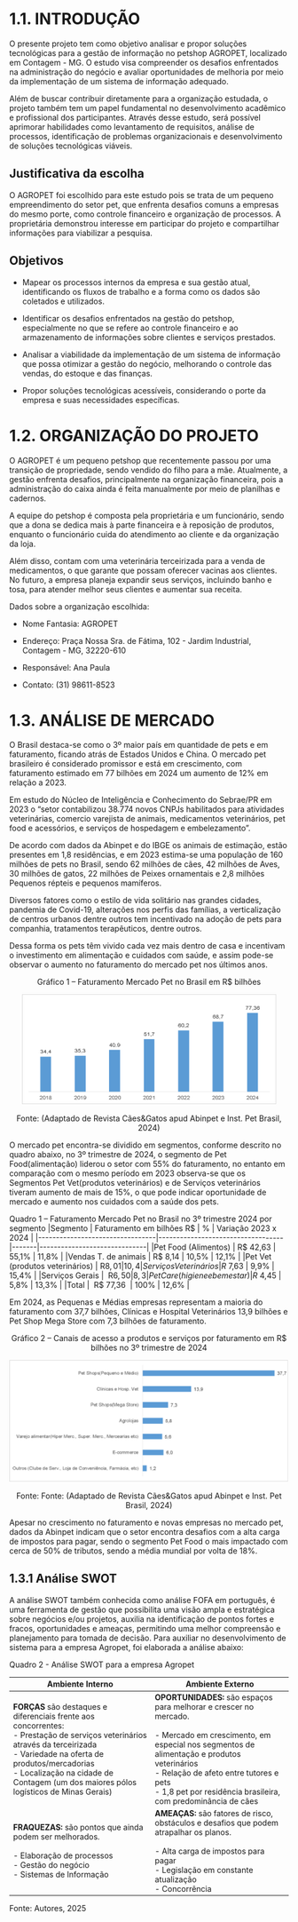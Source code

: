 

# 1.1. INTRODUÇÃO 

O presente projeto tem como objetivo analisar e propor soluções tecnológicas para a gestão de informação no petshop AGROPET, localizado em Contagem - MG. O estudo visa compreender os desafios enfrentados na administração do negócio e avaliar oportunidades de melhoria por meio da implementação de um sistema de informação adequado. 

Além de buscar contribuir diretamente para a organização estudada, o projeto também tem um papel fundamental no desenvolvimento acadêmico e profissional dos participantes. Através desse estudo, será possível aprimorar habilidades como levantamento de requisitos, análise de processos, identificação de problemas organizacionais e desenvolvimento de soluções tecnológicas viáveis. 


## Justificativa da escolha 

O AGROPET foi escolhido para este estudo pois se trata de um pequeno empreendimento do setor pet, que enfrenta desafios comuns a empresas do mesmo porte, como controle financeiro e organização de processos. A proprietária demonstrou interesse em participar do projeto e compartilhar informações para viabilizar a pesquisa. 

 
## Objetivos 

* Mapear os processos internos da empresa e sua gestão atual, identificando os fluxos de trabalho e a forma como os dados são coletados e utilizados. 

* Identificar os desafios enfrentados na gestão do petshop, especialmente no que se refere ao controle financeiro e ao armazenamento de informações sobre clientes e serviços prestados. 

* Analisar a viabilidade da implementação de um sistema de informação que possa otimizar a gestão do negócio, melhorando o controle das vendas, do estoque e das finanças. 

* Propor soluções tecnológicas acessíveis, considerando o porte da empresa e suas necessidades específicas. 
 

# 1.2. ORGANIZAÇÃO DO PROJETO 

O AGROPET é um pequeno petshop que recentemente passou por uma transição de propriedade, sendo vendido do filho para a mãe. Atualmente, a gestão enfrenta desafios, principalmente na organização financeira, pois a administração do caixa ainda é feita manualmente por meio de planilhas e cadernos. 

A equipe do petshop é composta pela proprietária e um funcionário, sendo que a dona se dedica mais à parte financeira e à reposição de produtos, enquanto o funcionário cuida do atendimento ao cliente e da organização da loja.  

Além disso, contam com uma veterinária terceirizada para a venda de medicamentos, o que garante que possam oferecer vacinas aos clientes. No futuro, a empresa planeja expandir seus serviços, incluindo banho e tosa, para atender melhor seus clientes e aumentar sua receita.

Dados sobre a organização escolhida: 

* Nome Fantasia: AGROPET 

* Endereço: Praça Nossa Sra. de Fátima, 102 - Jardim Industrial, Contagem - MG, 32220-610 

* Responsável: Ana Paula 

* Contato: (31) 98611-8523


# 1.3. ANÁLISE DE MERCADO 

O Brasil destaca-se como o 3º maior país em quantidade de pets e em faturamento, ficando atrás de Estados Unidos e China. O mercado pet brasileiro é considerado promissor e está em crescimento, com faturamento estimado em 77 bilhões em 2024 um aumento de 12% em relação a 2023. 

Em estudo do Núcleo de Inteligência e Conhecimento do Sebrae/PR em 2023 o “setor contabilizou 38.774 novos CNPJs habilitados para atividades veterinárias, comercio varejista de animais, medicamentos veterinários, pet food e acessórios, e serviços de hospedagem e embelezamento”. 

De acordo com dados da Abinpet e do IBGE os animais de estimação, estão presentes em 1,8 residências, e em 2023 estima-se uma população de 160 milhões de pets no Brasil, sendo 62 milhões de cães, 42 milhões de Aves, 30 milhões de gatos, 22 milhões de Peixes ornamentais e 2,8 milhões Pequenos répteis e pequenos mamíferos. 

Diversos fatores como o estilo de vida solitário nas grandes cidades, pandemia de Covid-19, alterações nos perfis das famílias, a verticalização de centros urbanos dentre outros tem incentivado na adoção de pets para companhia, tratamentos terapêuticos, dentre outros. 

Dessa forma os pets têm vivido cada vez mais dentro de casa e incentivam o investimento em alimentação e cuidados com saúde, e assim pode-se observar o aumento no faturamento do mercado pet nos últimos anos. 

<div style = "text-align: center;">
  <p>Gráfico 1 – Faturamento Mercado Pet no Brasil em R$ bilhões</p>
  <img src="img/mercado-pet.png" alt="Faturamento Mercado Pet no Brasil">
  <p>Fonte: (Adaptado de Revista Cães&Gatos apud Abinpet e Inst. Pet Brasil, 2024)</p>
</div>

O mercado pet encontra-se dividido em segmentos, conforme descrito no quadro abaixo, no 3º trimestre de 2024, o segmento de Pet Food(alimentação) liderou o setor com 55% do faturamento, no entanto em comparação com o mesmo período em 2023 observa-se que os Segmentos Pet Vet(produtos veterinários) e de Serviços veterinários tiveram aumento de mais de 15%, o que pode indicar oportunidade de mercado e aumento nos cuidados com a saúde dos pets. 


Quadro 1 – Faturamento Mercado Pet no Brasil no 3º trimestre 2024 por segmento 
|Segmento                         | Faturamento em bilhões R$         | %     |    Variação   2023 x 2024    |
|---------------------------------|-----------------------------------|-------|------------------------------|
|Pet Food (Alimentos)             |  R$ 42,63                         | 55,1% |   11,8%                      |
|Vendas T. de animais             |  R$ 8,14                          | 10,5% |  12,1%                       |
|Pet Vet (produtos veterinários)  |  R$ 8,01                          | 10,4% |  16,2%                       |
|Serviços Veterinários            |  R$ 7,63                          | 9,9%  |  15,4%                       |
|Serviços Gerais                  |  R$ 6,50                          | 8,3%  |  10,1%                       |
|Pet Care (higiene e bem estar)   |  R$ 4,45                          | 5,8%  |  13,3%                       |
|Total                            |  R$ 77,36                         | 100%  |  12,6%                       |

Em 2024, as Pequenas e Médias empresas representam a maioria do faturamento com 37,7 bilhões, Clínicas e Hospital Veterinários 13,9 bilhões e Pet Shop Mega Store com 7,3 bilhões de faturamento. 

 
<div style = "text-align: center;">
  <p>Gráfico 2 – Canais de acesso a produtos e serviços por faturamento em R$ bilhões no 3º trimestre de 2024</p>
  <img src="img/canais-acesso.png" alt="Canais de acesso a produtos e serviços por faturamento">
  <p>Fonte: Fonte: (Adaptado de Revista Cães&Gatos apud Abinpet e Inst. Pet Brasil, 2024)</p>
</div>

Apesar no crescimento no faturamento e novas empresas no mercado pet, dados da Abinpet indicam que o setor encontra desafios com a alta carga de impostos para pagar, sendo o segmento Pet Food o mais impactado com cerca de 50% de tributos, sendo a média mundial por volta de 18%. 

 

## 1.3.1 Análise SWOT 

A análise SWOT também conhecida como análise FOFA em português, é uma ferramenta de gestão que possibilita uma visão ampla e estratégica sobre negócios e/ou projetos, auxilia na identificação de pontos fortes e fracos, oportunidades e ameaças, permitindo uma melhor compreensão e planejamento para tomada de decisão. Para auxiliar no desenvolvimento de sistema para a empresa Agropet, foi elaborada a análise abaixo: 

Quadro 2 - Análise SWOT para a empresa Agropet


| Ambiente Interno                                                                                                                                   | Ambiente Externo                                                                                              |
|--------------------------------------------------------------------------------------------------------------------------------------------------------|--------------------------------------------------------------------------------------------------------------------|
| **FORÇAS** são destaques e diferenciais frente aos concorrentes: <br> - Prestação de serviços veterinários através da terceirizada <br> - Variedade na oferta de produtos/mercadorias <br> - Localização na cidade de Contagem (um dos maiores pólos logísticos de Minas Gerais) | **OPORTUNIDADES:** são espaços para melhorar e crescer no mercado. <br><br> - Mercado em crescimento, em especial nos segmentos de alimentação e produtos veterinários <br> - Relação de afeto entre tutores e pets <br> - 1,8 pet por residência brasileira, com predominância de cães |
| **FRAQUEZAS:** são pontos que ainda podem ser melhorados. <br><br> - Elaboração de processos <br> - Gestão do negócio <br> - Sistemas de Informação | **AMEAÇAS:** são fatores de risco, obstáculos e desafios que podem atrapalhar os planos. <br><br> - Alta carga de impostos para pagar <br> - Legislação em constante atualização <br> - Concorrência |

Fonte: Autores, 2025
